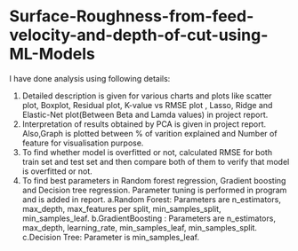 # Surface-Roughness-from-feed-velocity-and-depth-of-cut-using-ML-Models
I have done analysis using following details:
1) Detailed description is given for various charts and plots like scatter plot, Boxplot, Residual plot, K-value vs RMSE plot , Lasso, Ridge and Elastic-Net plot(Between Beta and Lamda values) in project report. 
2) Interpretation of results obtained by PCA is given in project report. Also,Graph is plotted between % of varition explained and Number of feature for visualisation purpose. 
3) To find whether model is overfitted or not, calculated RMSE for both train set and test set and then compare both of them to verify that model is overfitted or not. 
4) To find best parameters in Random forest regression, Gradient boosting and Decision tree regression. Parameter tuning is performed in program and is added in report. a.Random Forest: Parameters are n_estimators, max_depth, max_features per split, min_samples_split, min_samples_leaf. b.GradientBoosting : Parameters are n_estimators, max_depth, learning_rate, min_samples_leaf, min_samples_split. c.Decision Tree: Parameter is min_samples_leaf.
